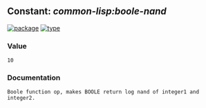 ## Constant: ***common-lisp:boole-nand***
[![package](https://img.shields.io/badge/Package-COMMON--LISP-5f9ea0.svg?style=social&colorA=999999)](../) [![type](https://img.shields.io/badge/Type-Constant-5f9ea0.svg?style=social&colorA=999999)](../#constant) 
### Value
```
10
```
### Documentation
```
Boole function op, makes BOOLE return log nand of integer1 and integer2.
```
